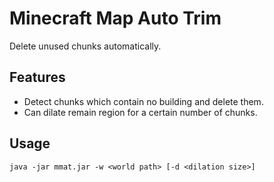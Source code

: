 Minecraft Map Auto Trim
=======================

Delete unused chunks automatically.


Features
--------

* Detect chunks which contain no building and delete them.
* Can dilate remain region for a certain number of chunks.


Usage
-----

    java -jar mmat.jar -w <world path> [-d <dilation size>]
